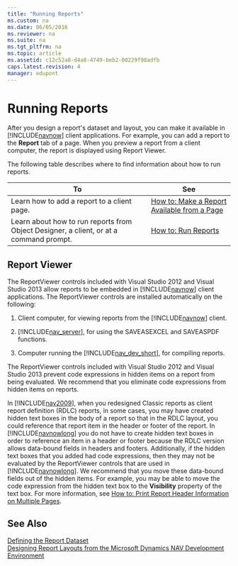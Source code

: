 ```yaml
---
title: "Running Reports"
ms.custom: na
ms.date: 06/05/2016
ms.reviewer: na
ms.suite: na
ms.tgt_pltfrm: na
ms.topic: article
ms.assetid: c12c52a8-d4a8-4749-beb2-00229f98adfb
caps.latest.revision: 4
manager: edupont
---
```

# Running Reports
After you design a report's dataset and layout, you can make it available in [!INCLUDE[navnow](../dynamics-nav/includes/navnow_md.md)] client applications. For example, you can add a report to the **Report** tab of a page. When you preview a report from a client computer, the report is displayed using Report Viewer.  
  
 The following table describes where to find information about how to run reports.  
  
|To|See|  
|--------|---------|  
|Learn how to add a report to a client page.|[How to: Make a Report Available from a Page](../Topic/How%20to:%20Make%20a%20Report%20Available%20from%20a%20Page.md)|  
|Learn about how to run reports from Object Designer, a client, or at a command prompt.|[How to: Run Reports](../Topic/How%20to:%20Run%20Reports.md)|  
  
##  <a name="ReportViewer"></a> Report Viewer  
 The ReportViewer controls included with Visual Studio 2012 and Visual Studio 2013 allow reports to be embedded in [!INCLUDE[navnow](../dynamics-nav/includes/navnow_md.md)] client applications. The ReportViewer controls are installed automatically on the following:  
  
1.  Client computer, for viewing reports from the [!INCLUDE[navnow](../dynamics-nav/includes/navnow_md.md)] client.  
  
2.  [!INCLUDE[nav_server](../dynamics-nav/includes/nav_server_md.md)], for using the SAVEASEXCEL and SAVEASPDF functions.  
  
3.  Computer running the [!INCLUDE[nav_dev_short](../dynamics-nav/includes/nav_dev_short_md.md)], for compiling reports.  
  
 The ReportViewer controls included with Visual Studio 2012 and Visual Studio 2013 prevent code expressions in hidden items on a report from being evaluated. We recommend that you eliminate code expressions from hidden items on reports.  
  
 In [!INCLUDE[nav2009](../dynamics-nav/includes/nav2009_md.md)], when you redesigned Classic reports as client report definition \(RDLC\) reports, in some cases, you may have created hidden text boxes in the body of a report so that in the RDLC layout, you could reference that report item in the header or footer of the report. In [!INCLUDE[navnowlong](../dynamics-nav/includes/navnowlong_md.md)] you do not have to create hidden text boxes in order to reference an item in a header or footer because the RDLC version allows data\-bound fields in headers and footers. Additionally, if the hidden text boxes that you added had code expressions, then they may not be evaluated by the ReportViewer controls that are used in [!INCLUDE[navnowlong](../dynamics-nav/includes/navnowlong_md.md)]. We recommend that you move these data\-bound fields out of the hidden items. For example, you may be able to move the code expression from the hidden text box to the **Visibility** property of the text box. For more information, see [How to: Print Report Header Information on Multiple Pages](../Topic/How%20to:%20Print%20Report%20Header%20Information%20on%20Multiple%20Pages.md).  
  
## See Also  
 [Defining the Report Dataset](../dynamics-nav/Defining-the-Report-Dataset.md)   
 [Designing Report Layouts from the Microsoft Dynamics NAV Development Environment](../dynamics-nav/Designing-Report-Layouts-from-the-Microsoft-Dynamics-NAV-Development-Environment.md)